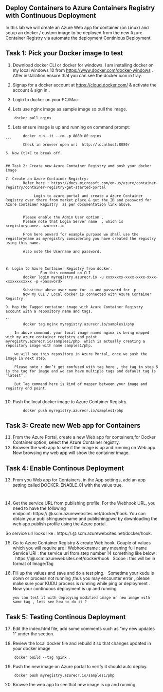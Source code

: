 ## Deploy Containers to Azure Containers Registry with Continuous Deployment

In this lab we will create an Azure Web app for container (on Linux) and setup an docker / custom image to be deployed from the new Azure Container Registry via automate the deployment Continious Deployment.

## Task 1: Pick your Docker image to test

1. Download docker CLI or docker for windows. I am installing docker on my local windows 10 from https://www.docker.com/docker-windows . After installation ensure that you can see the docker icon in tray.

2. Signup for a docker account at https://cloud.docker.com/ & activate the account & sign in .

3. Login to docker on your PC/Mac.

4. Lets use nginx image as sample image so pull the image. 

```	 
    docker pull nginx
```

5. Lets ensure image is up and running on command prompt:

```
		docker run -it --rm -p 8080:80 nginx
```		 
		Check in browser open url  http://localhost:8080/ 

6. Now Ctl+C to break off. 


## Task 2: Create new Azure Container Registry and push your docker image

7. Create an Azure Container Registry:
		Refer here : https://docs.microsoft.com/en-us/azure/container-registry/container-registry-get-started-portal 
		 
		     Login to azure portal and create a Azure Container Registry over there from market place & get the ID and password for Azure Container Registry  as per documentation link above.
		 
		
		Please enable the Admin User option .
		Please note that Login Server name  , which is  <registoryname>. azurecr.io
		 
		From here onward for example purpose we shall use the registoryname as myregistry considering you have created the registry using this name.
		 
		Also note the Username and password.
		 
		
		 
8. Login to Azure Container Registry from docker.
		        Run this command on CLI 
		docker login myregistry.azurecr.io -u xxxxxxxx-xxxx-xxxx-xxxx-xxxxxxxxxxxx -p <password>
		 
		Substitue above user name for -u and password for -p
		Now my CLI / Local docker is connected with Azure Container Registry.
		
9. Map the Tagged container image with Azure Container Registry account with a repository name and tags.
		 
```		 
		docker tag nginx myregistry.azurecr.io/samples1/php
```
		In above command, your local image named nginx is being mapped with my azure container registry end point myregistry.azurecr.io/samples1/php  which is actually creating a repository image with name samples1/php. 
				 
		we will see this repository in Azure Portal, once we push the image in next step.
		 
		Please note : don’t get confused with tag here , the tag in step 5 is the tag for image and we can have multiple tags and default tag is “latest”.
		 
		But Tag command here is kind of mapper between your image and registry end point.
		 
10. Push the local docker image to Azure Container Registry.

```
		docker push myregistry.azurecr.io/samples1/php
```
## Task 3: Create new Web app for Containers

11. From the Azure Portal,  create a new Web app for containers,for Docker Container option, select the Azure Container registry.
		 
12. Browser the web app to see if the image is up and running on Web app. Now browsing my web app will show the container image.		 
		
## Task 4: Enable Continous Deployment

13. From you Web app for Containers, in the App settings, add an app setting called DOCKER_ENABLE_CI with the value true. 
		
		 
14. Get the service URL from publishing profile. For the Webhook URL, you need to have the following endpoint: https://<publishingusername>:<publishingpwd>@<sitename>.scm.azurewebsites.net/docker/hook. You can obtain your publishingusername and publishingpwd by downloading the web app publish profile using the Azure portal.

So service url looks like :
		https://<publishingusername>:<publishingpwd>@<sitename>.scm.azurewebsites.net/docker/hook.
	
15. Go to Azure Container Registry & create Web hook.
		Couple of values which you will require are :
		Webhookname : any meaning full name
		Service URI : the service uri from step number 14 something like below : 
		 
		https://<publishingusername>:<publishingpwd>@<sitename>.scm.azurewebsites.net/docker/hook
		 
		Scope : this will be in format of Image:Tag  	
	
16. Fill up the values and save and do a test ping.
		 
		Sometime your kudu is down or process not running ,thus you may encounter error , please make sure your KUDU process is running while ping or deployment .
		 
        Now your continuous deployment is up and running
        
        
        you can test it with deploying modified image or new image with same tag , lets see how to do it ?

## Task 5: Testing Continous Deployment

17. Edit the index.html file, add some comments such as "my new updates 1" under the <body> section.

18. Review the local docker file and rebuild it so that changes updated in your docker image

```
    docker build --tag nginx .
```
19. Push the new image on Azure portal to verify it should auto deploy.

```
    docker push myregistry.azurecr.io/samples1/php
```

20. Browse the web app to see that new image is up and running.
